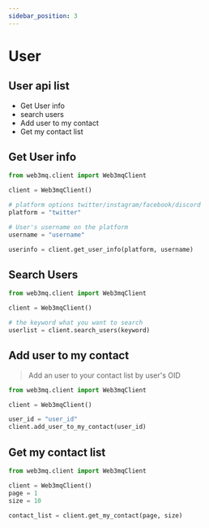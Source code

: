 ```yaml
---
sidebar_position: 3
---
```


# User

## User api list

- Get User info
- search users
- Add user to my contact
- Get my contact list

## Get User info

```python
from web3mq.client import Web3mqClient

client = Web3mqClient()

# platform options twitter/instagram/facebook/discord
platform = "twitter"

# User's username on the platform
username = "username"

userinfo = client.get_user_info(platform, username)
```

## Search Users

```python
from web3mq.client import Web3mqClient

client = Web3mqClient()

# the keyword what you want to search
userlist = client.search_users(keyword)
```

## Add user to my contact

> Add an user to your contact list by user's OID

```python
from web3mq.client import Web3mqClient

client = Web3mqClient()

user_id = "user_id"
client.add_user_to_my_contact(user_id)
```

## Get my contact list

```python
from web3mq.client import Web3mqClient

client = Web3mqClient()
page = 1
size = 10

contact_list = client.get_my_contact(page, size)
```
